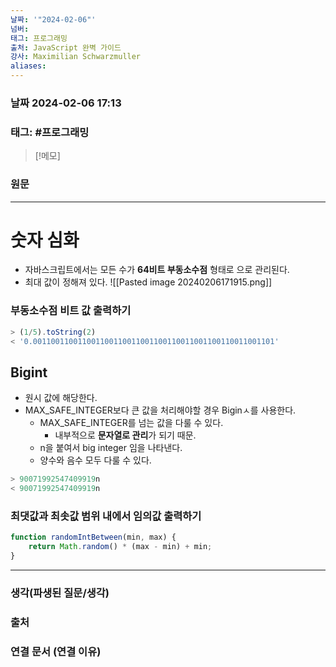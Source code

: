 ```yaml
---
날짜: '"2024-02-06"'
넘버: 
태그: 프로그래밍
출처: JavaScript 완벽 가이드
강사: Maximilian Schwarzmuller
aliases:
---
```

### 날짜  2024-02-06 17:13

### 태그: #프로그래밍 

>[!메모]
>

### 원문
---
# 숫자 심화
- 자바스크립트에서는 모든 수가 **64비트 부동소수점** 형태로 으로 관리된다.
- 최대 값이 정해져 있다.
![[Pasted image 20240206171915.png]]
### 부동소수점 비트 값 출력하기
```js
> (1/5).toString(2)
< '0.001100110011001100110011001100110011001100110011001101'
```
## Bigint
- 원시 값에 해당한다.
- MAX_SAFE_INTEGER보다 큰 값을 처리해야할 경우 Biginㅅ를 사용한다.
	- MAX_SAFE_INTEGER를 넘는 값을 다룰 수 있다.
		- 내부적으로 **문자열로 관리**가 되기 때문.
	- n을 붙여서 big integer 임을 나타낸다.
	- 양수와 음수 모두 다룰 수 있다.
```js
> 90071992547409919n
< 90071992547409919n
```
### 최댓값과 최솟값 범위 내에서 임의값 출력하기
```js
function randomIntBetween(min, max) {
	return Math.random() * (max - min) + min;
}
```
---
### 생각(파생된 질문/생각)

### 출처

### 연결 문서 (연결 이유)
